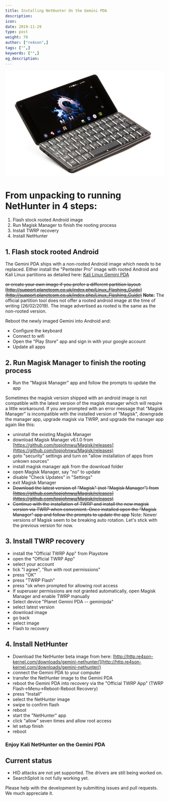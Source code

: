 ```yaml
---
title: Installing NetHunter On the Gemini PDA
description:
icon:
date: 2019-11-29
type: post
weight: 70
author: ["re4son",]
tags: ["",]
keywords: ["",]
og_description:
---
```


![](NetHunter-Gemini_tiny.jpg)

# From unpacking to running NetHunter in 4 steps:

1. Flash stock rooted Android image
2. Run Magisk Manager to finish the rooting process
3. Install TWRP recovery
4. Install NetHunter

## 1. Flash stock rooted Android
The Gemini PDA ships with a non-rooted Android image which needs to be replaced.
Either install the "Pentester Pro" image with rooted Android and Kali Linux partitions as detailed here: [Kali Linux Gemini PDA](/docs/arm/kali-linux-gem-pda)

~~or create your own image if you prefer a different partition layout:
[http://support.planetcom.co.uk/index.php/Linux_Flashing_Guide](http://support.planetcom.co.uk/index.php/Linux_Flashing_Guide)~~
**Note:** The official partition tool does not offer a rooted android image at the time of writing (26/02/2019). The image advertised as rooted is the same as the non-rooted version.

Reboot the newly imaged Gemini into Android and:
* Configure the keyboard
* Connect to wifi
* Open the "Play Store" app and sign in with your google account
* Update all apps


## 2. Run Magisk Manager to finish the rooting process
* Run the "Magisk Manager" app and follow the prompts to update the app

Sometimes the magisk version shipped with an android image is not compatible with the latest version of the magisk manager which will require a little workaround.
If you are prompted with an error message that "Magisk Manager" is incompatible with the installed version of "Magisk", downgrade the manager app, upgrade magisk via TWRP, and upgrade the manager app again like this:
* uninstall the existing Magisk Manager
* download Magisk Manager v6.1.0 from [https://github.com/topjohnwu/Magisk/releases](https://github.com/topjohnwu/Magisk/releases)
* goto "security" settings and turn on "allow installation of apps from unkown sources"
* install magisk manager apk from the download folder
* open Magisk Manager, say "no" to update
* disable "Check Updates" in "Settings"
* exit Magisk Manager
* ~~Download the latest version of "Magisk" (not "Magisk Manager") from [https://github.com/topjohnwu/Magisk/releases](https://github.com/topjohnwu/Magisk/releases)~~
* ~~Continue with the installation of TWRP and install the new magisk version via TWRP when convenient. Once installed open the "Magisk Manager" app and follow the prompts to update the app~~
Note: Newer versions of Magisk seem to be breaking auto rotation. Let's stick with the previous version for now.

## 3. Install TWRP recovery
* install the "Official TWRP App" from Playstore
* open the "Official TWRP App"
* select your account
* tick "I agree", "Run with root permissions"
* press "OK"
* press "TWRP Flash"
* press "ok when prompted for allowing root access
* If superuser permissions are not granted automatically, open Magisk Manager and enable TWRP manually
* Select device "Planet Gemini PDA -- geminipda"
* select latest version
* download image
* go back
* select image
* Flash to recovery

## 4. Install NetHunter
* Download the NetHunter beta image from here:
[http://http.re4son-kernel.com/downloads/gemini-nethunter/](http://http.re4son-kernel.com/downloads/gemini-nethunter/)
* connect the Gemini PDA to your computer
* transfer the NetHunter image to the Gemini PDA
* reboot the Gemini PDA into recovery via the "Official TWRP App" (TWRP Flash->Menu->Reboot-Reboot Recovery)
* press "Install"
* select the NetHunter image
* swipe to confirm flash
* reboot
* start the "NetHunter" app
* click "allow" seven times and allow root access
* let setup finish
* reboot

### Enjoy Kali NetHunter on the Gemini PDA

## Current status
* HID attacks are not yet supported. The drivers are still being worked on.
* SearchSploit is not fully working yet.

Please help with the development by submitting issues and pull requests. We much appreciate it.
